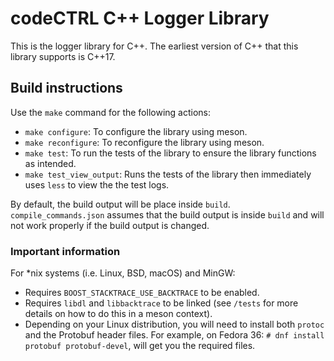 # codeCTRL C++ Logger Library

This is the logger library for C++. The earliest version of C++ that this library supports
is C++17.

## Build instructions

Use the `make` command for the following actions:

- `make configure`: To configure the library using
  meson.
- `make reconfigure`: To reconfigure the library using meson.
- `make test`: To run the tests of the library to ensure the library functions as
  intended.
- `make test_view_output`: Runs the tests of the library then immediately uses `less` to
  view the the test logs.

By default, the build output will be place inside `build`. `compile_commands.json` assumes
that the build output is inside `build` and will not work properly if the build output is
changed.

### Important information

For \*nix systems (i.e. Linux, BSD, macOS) and MinGW:

- Requires `BOOST_STACKTRACE_USE_BACKTRACE` to be enabled.
- Requires `libdl` and `libbacktrace` to be linked (see `/tests` for more details on how
  to do this in a meson context).
- Depending on your Linux distribution, you will need to install both `protoc`
  and the Protobuf header files. For example, on Fedora 36: `# dnf install protobuf protobuf-devel`, will get you the required files.
